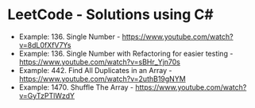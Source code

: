 # LeetCode - Solutions using C#

* Example: 136. Single Number - https://www.youtube.com/watch?v=8dL0fXfV7Ys
* Example: 136. Single Number with Refactoring for easier testing - https://www.youtube.com/watch?v=sBHr_Yjn70s
* Example: 442. Find All Duplicates in an Array - https://www.youtube.com/watch?v=2uthB19gNYM
* Example: 1470. Shuffle The Array - https://www.youtube.com/watch?v=GyTzPTlWzdY

